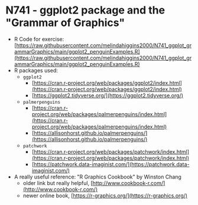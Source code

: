 # N741 - ggplot2 package and the "Grammar of Graphics"

* R Code for exercise: [https://raw.githubusercontent.com/melindahiggins2000/N741_ggplot_grammarGraphics/main/ggplot2_penguinExamples.R](https://raw.githubusercontent.com/melindahiggins2000/N741_ggplot_grammarGraphics/main/ggplot2_penguinExamples.R)
* R packages used:
    - `ggplot2`
        * [https://cran.r-project.org/web/packages/ggplot2/index.html](https://cran.r-project.org/web/packages/ggplot2/index.html)
        * [https://ggplot2.tidyverse.org/](https://ggplot2.tidyverse.org/)
    - `palmerpenguins`
        * [https://cran.r-project.org/web/packages/palmerpenguins/index.html](https://cran.r-project.org/web/packages/palmerpenguins/index.html)
        * [https://allisonhorst.github.io/palmerpenguins/](https://allisonhorst.github.io/palmerpenguins/)
    - `patchwork`
        * [https://cran.r-project.org/web/packages/patchwork/index.html](https://cran.r-project.org/web/packages/patchwork/index.html)
        * [https://patchwork.data-imaginist.com/](https://patchwork.data-imaginist.com/)
* A really useful reference: "R Graphics Cookbook" by Winston Chang
    - older link but really helpful, [http://www.cookbook-r.com/](http://www.cookbook-r.com/)
    - newer online book, [https://r-graphics.org/](https://r-graphics.org/)

